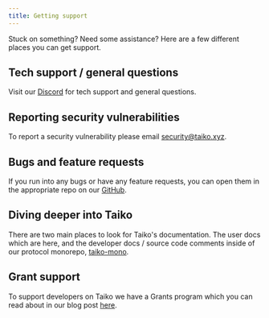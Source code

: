 ```yaml
---
title: Getting support
---
```


Stuck on something? Need some assistance? Here are a few different places you can get support.

## Tech support / general questions

Visit our [Discord](https://discord.gg/taikoxyz) for tech support and general questions.

## Reporting security vulnerabilities

To report a security vulnerability please email security@taiko.xyz.

## Bugs and feature requests

If you run into any bugs or have any feature requests, you can open them in the appropriate repo on our [GitHub](https://github.com/taikoxyz).

## Diving deeper into Taiko

There are two main places to look for Taiko's documentation. The user docs which are here, and the developer docs / source code comments inside of our protocol monorepo, [taiko-mono](https://github.com/taikoxyz/taiko-mono).

## Grant support

To support developers on Taiko we have a Grants program which you can read about in our blog post [here](https://taiko.mirror.xyz/7Xr2sbMEF8IDoNj03bJflb7z-ErmyCMTAb3L5ef2hfE).
